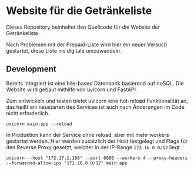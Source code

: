 # Website für die Getränkeliste

Dieses Repository beinhaltet den Quellcode für die Website der Getränkeliste.

Nach Problemen mit der Prepaid-Liste wird hier ein neuer Versuch gestartet, diese Liste ins digitale umzuwandeln.

## Development

Bereits integriert ist eine bile-based Datenbank basierend auf noSQL. Die Website wird gebaut mithilfe von uvicorn und FastAPI.

Zum entwickeln und testen bietet uvicorn eine hot-reload Funktionalität an, das heißt ein neustarten des Services ist
auch nach Änderungen im Code nicht erforderlich.

```shell
uvicorn main:app --reload
```

In Produktion kann der Service ohne reload, aber mit mehr workers gestartet werden. Hier werden zusätzlich der Host
festgelegt und Flags für den Reverse Proxy gesetzt, welcher in der IP-Range `172.16.0.0/12` liegt.

```shell
uvicorn --host "172.17.1.108" --port 8000 --workers 4 --proxy-headers --forwarded-allow-ips "172.16.0.0/12" main:app
```
